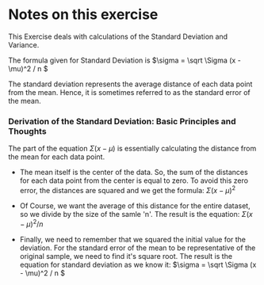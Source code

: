# Notes on this exercise

This Exercise deals with calculations of the Standard Deviation and Variance.

The formula given for Standard Deviation is $\sigma = \sqrt \Sigma (x - \mu)^2 / n $

The standard deviation represents the average distance of each data point from the mean. Hence, it is sometimes referred to as the standard error of the mean.

### Derivation of the Standard Deviation: Basic Principles and Thoughts

The part of the equation $\Sigma (x - \mu)$ is essentially calculating the distance from the mean for each data point.

* The mean itself is the center of the data. So, the sum of the distances for each data point from the center is equal to zero. 
To avoid this zero error, the distances are squared and we get the formula: 
$\Sigma (x - \mu)^2$

* Of Course, we want the average of this distance for the entire dataset, so we divide by the size of the samle 'n'. 
The result is the equation:
$\Sigma (x - \mu)^2 / n$

* Finally, we need to remember that we squared the initial value for the deviation. For the standard error of the mean
to be representative of the original sample, we need to find it's square root. The result is the equation for
standard deviation as we know it: $\sigma = \sqrt \Sigma (x - \mu)^2 / n $



